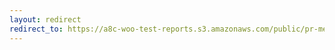 ```yaml
---
layout: redirect
redirect_to: https://a8c-woo-test-reports.s3.amazonaws.com/public/pr-merge/43267/api/index.html
---
```

